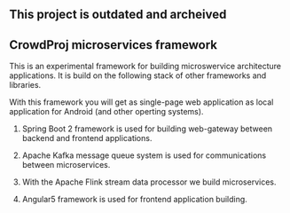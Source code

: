 ## This project is outdated and archeived

## CrowdProj microservices framework

This is an experimental framework for building microswervice architecture
applications. It is build on the following stack of other frameworks and
libraries.

With this framework you will get as single-page web application as local
application for Android (and other operting systems).

1. Spring Boot 2 framework is used for building web-gateway between
backend and frontend applications.

2. Apache Kafka message queue system is used for communications between
microservices.

3. With the Apache Flink stream data processor we build microservices.

4. Angular5 framework is used for frontend application building.
